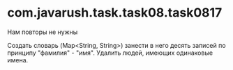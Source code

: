 # com.javarush.task.task08.task0817
Нам повторы не нужны

Создать словарь (Map<String, String>) занести в него десять записей по принципу "фамилия" - "имя".
Удалить людей, имеющих одинаковые имена.
